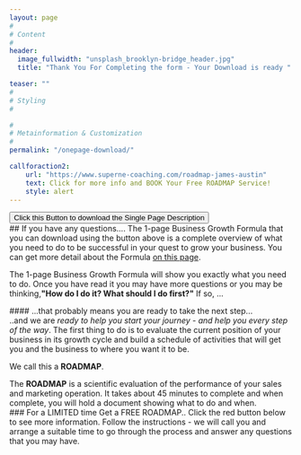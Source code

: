 ```yaml
---
layout: page
#
# Content
#
header:
  image_fullwidth: "unsplash_brooklyn-bridge_header.jpg"
  title: "Thank You For Completing the form - Your Download is ready "

teaser: ""
#
# Styling
#

#
# Metainformation & Customization
#
permalink: "/onepage-download/"

callforaction2:
    url: "https://www.superne-coaching.com/roadmap-james-austin"
    text: Click for more info and BOOK Your Free ROADMAP Service!
    style: alert
---
```

<div>
  		<a href="/Downloads/One+Page+FORMULA+-+James+Austin.pdf" download="OnePageFORMULA-JA.pdf"> <button type="button" color="green">Click this Button to download the Single Page Description</button></a>
</div>
## If you have any questions....
The 1-page Business Growth Formula that you can download using the button above is a complete overview of what you need to do to be successful in your quest to grow your business. You can get more detail about the Formula <a href= "/the formula/marketing elements/Formula/"> on this page</a>.
<p>The 1-page Business Growth Formula will show you exactly what you need to do.  Once you have read it you may have more questions or you may be thinking,<b>"How do I do it? What should I do first?"</b> If so, ...</p>
#### ...that probably means you are ready to take the next step...
<br>
..and we are <em>ready to help you start your journey - and help you every step of the way</em>.  The first thing to do is to evaluate the current position of your business in its growth cycle and build a schedule of activities that will get you and the business to where you want it to be.
<p> We call this a <b>ROADMAP</b>.</p>
The <b>ROADMAP</b> is a scientific evaluation of the performance of your sales and marketing operation.  It takes about 45 minutes to complete and when complete, you will hold a document showing what to do and when.
<br>
### For a LIMITED time Get a FREE ROADMAP..
Click the red button below to see more information.  Follow the instructions - we will call you and arrange a suitable time to go through the process and answer any questions that you may have.
